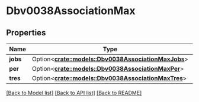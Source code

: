 # Dbv0038AssociationMax

## Properties

Name | Type | Description | Notes
------------ | ------------- | ------------- | -------------
**jobs** | Option<[**crate::models::Dbv0038AssociationMaxJobs**](dbv0_0_38_association_max_jobs.md)> |  | [optional]
**per** | Option<[**crate::models::Dbv0038AssociationMaxPer**](dbv0_0_38_association_max_per.md)> |  | [optional]
**tres** | Option<[**crate::models::Dbv0038AssociationMaxTres**](dbv0_0_38_association_max_tres.md)> |  | [optional]

[[Back to Model list]](../README.md#documentation-for-models) [[Back to API list]](../README.md#documentation-for-api-endpoints) [[Back to README]](../README.md)


